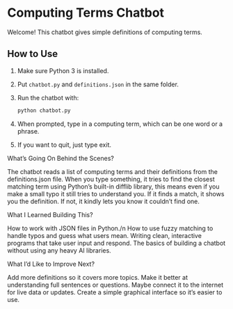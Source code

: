 
# Computing Terms Chatbot

Welcome! This chatbot gives simple definitions of computing terms.

## How to Use

1. Make sure Python 3 is installed.  
2. Put `chatbot.py` and `definitions.json` in the same folder.  
3. Run the chatbot with:

   ```bash
   python chatbot.py


4. When prompted, type in a computing term, which can be one word or a phrase.

5. If you want to quit, just type exit.

What’s Going On Behind the Scenes?

The chatbot reads a list of computing terms and their definitions from the definitions.json file.
When you type something, it tries to find the closest matching term using Python’s built-in difflib library, this means even if you make a small typo it still tries to understand you.
If it finds a match, it shows you the definition. If not, it kindly lets you know it couldn’t find one.

What I Learned Building This?

How to work with JSON files in Python./n
How to use fuzzy matching to handle typos and guess what users mean.
Writing clean, interactive programs that take user input and respond.
The basics of building a chatbot without using any heavy AI libraries.

What I’d Like to Improve Next?

Add more definitions so it covers more topics.
Make it better at understanding full sentences or questions.
Maybe connect it to the internet for live data or updates.
Create a simple graphical interface so it’s easier to use.
